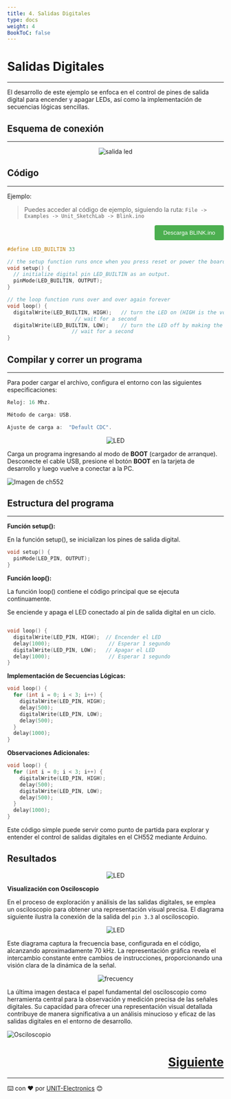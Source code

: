```yaml
---
title: 4. Salidas Digitales
type: docs
weight: 4
BookToC: false
---
```


# Salidas Digitales
---
El desarrollo de este ejemplo se enfoca en el control de pines de salida digital para encender y apagar LEDs, así como la implementación de secuencias lógicas sencillas.


## Esquema de conexión
---
<p align="center">
    <img src="/docs/4-Salidas_digitales/images/ouput_led.png" alt="salida led">
</p>

## Código
---
Ejemplo: 
> Puedes acceder al código de ejemplo, siguiendo la ruta: `File -> Examples -> Unit_SketchLab -> Blink.ino`


<div style="text-align: right;">
    <a href="/docs/4-Salidas_digitales/code/blink.ino" download="blink.ino">
        <button style="background-color: #4CAF50; color: white; padding: 10px 20px; border: none; border-radius: 4px; cursor: pointer;">
            Descarga BLINK.ino
        </button>
    </a>
</div>


```c
#define LED_BUILTIN 33

// the setup function runs once when you press reset or power the board
void setup() {
  // initialize digital pin LED_BUILTIN as an output.
  pinMode(LED_BUILTIN, OUTPUT);
}

// the loop function runs over and over again forever
void loop() {
  digitalWrite(LED_BUILTIN, HIGH);   // turn the LED on (HIGH is the voltage level)
                      // wait for a second
  digitalWrite(LED_BUILTIN, LOW);    // turn the LED off by making the voltage LOW
                     // wait for a second
}
```
## Compilar y correr un programa
---
Para poder cargar el archivo, configura el entorno con las siguientes especificaciones:

```C
Reloj: 16 Mhz.

Método de carga: USB.

Ajuste de carga a:  "Default CDC".
```


<p align="center">
    <img src="/docs/4-Salidas_digitales/images/config.png" alt="LED">
</p>


Carga un programa ingresando al modo de <strong>BOOT</strong> (cargador de arranque). Desconecte el cable USB, presione el botón <strong>BOOT</strong> en la tarjeta de desarrollo y luego vuelve a conectar a la PC.

<img src="/docs/3-Compilador_mcs51/images/pc_ch.png" alt="Imagen de ch552">

## Estructura del programa
---
**Función setup():** 

En la función setup(), se inicializan los pines de salida digital.
```c
void setup() {
  pinMode(LED_PIN, OUTPUT);
}
```
**Función loop():** 

La función loop() contiene el código principal que se ejecuta continuamente.

Se enciende y apaga el LED conectado al pin de salida digital en un ciclo.
```c

void loop() {
  digitalWrite(LED_PIN, HIGH);  // Encender el LED
  delay(1000);                   // Esperar 1 segundo
  digitalWrite(LED_PIN, LOW);   // Apagar el LED
  delay(1000);                   // Esperar 1 segundo
}
```
**Implementación de Secuencias Lógicas:**


```c
void loop() {
  for (int i = 0; i < 3; i++) {
    digitalWrite(LED_PIN, HIGH);
    delay(500);
    digitalWrite(LED_PIN, LOW);
    delay(500);
  }
  delay(1000);
}
```
**Observaciones Adicionales:**
```c
void loop() {
  for (int i = 0; i < 3; i++) {
    digitalWrite(LED_PIN, HIGH);
    delay(500);
    digitalWrite(LED_PIN, LOW);
    delay(500);
  }
  delay(1000);
}
```



Este código simple puede servir como punto de partida para explorar y entender el control de salidas digitales en el CH552 mediante Arduino.

## Resultados
<p align="center">
    <img src="/docs/4-Salidas_digitales/images/blink.gif" alt="LED">
</p>

**Visualización con Osciloscopio**

En el proceso de exploración y análisis de las salidas digitales, se emplea un osciloscopio para obtener una representación visual precisa. El diagrama siguiente ilustra la conexión de la salida del `pin 3.3` al osciloscopio.

<p align="center">
    <img src="/docs/4-Salidas_digitales/images/a764d1bb-b3cf-442c-a767-f7a168104e75.png" alt="LED">
</p>

Este diagrama captura la frecuencia base, configurada en el código, alcanzando aproximadamente 70 kHz. La representación gráfica revela el intercambio constante entre cambios de instrucciones, proporcionando una visión clara de la dinámica de la señal.

<p align="center">
    <img src="/docs/4-Salidas_digitales/images/frecuency.png" alt="frecuency">
</p>

La última imagen destaca el papel fundamental del osciloscopio como herramienta central para la observación y medición precisa de las señales digitales. Su capacidad para ofrecer una representación visual detallada contribuye de manera significativa a un análisis minucioso y eficaz de las salidas digitales en el entorno de desarrollo.

![Osciloscopio](/docs/4-Salidas_digitales/images/osci.png)

<div style="text-align: right">
    <h1><a href="/docs/5-salidas_conmutacion_rapida/">Siguiente</a></h>
</div>



---
⌨️ con ❤️ por [UNIT-Electronics](https://github.com/UNIT-Electronics) 😊